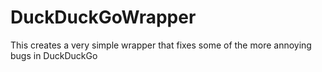 # DuckDuckGoWrapper
This creates a very simple wrapper that fixes some of the more annoying bugs in DuckDuckGo
